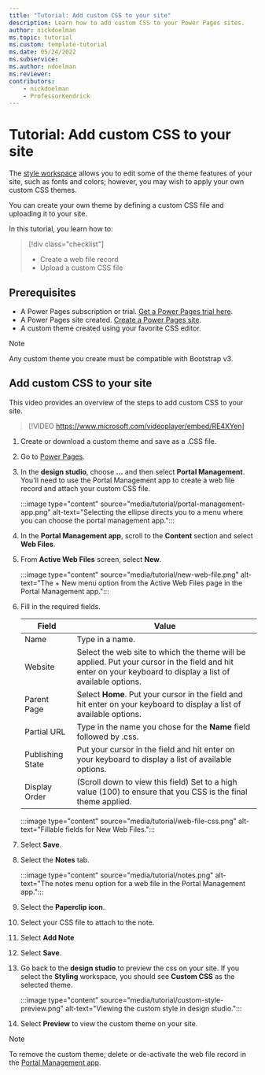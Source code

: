 ```yaml
---
title: "Tutorial: Add custom CSS to your site"
description: Learn how to add custom CSS to your Power Pages sites.
author: nickdoelman
ms.topic: tutorial
ms.custom: template-tutorial
ms.date: 05/24/2022
ms.subservice:
ms.author: ndoelman 
ms.reviewer: 
contributors:
    - nickdoelman
    - ProfessorKendrick
---
```

# Tutorial: Add custom CSS to your site

The [style workspace](tutorial-style-site.md) allows you to edit some of the theme features of your site, such as fonts and colors; however, you may wish to apply your own custom CSS themes.

You can create your own theme by defining a custom CSS file and uploading it to your site.  

In this tutorial, you learn how to:

> [!div class="checklist"]
> * Create a web file record
> * Upload a custom CSS file

## Prerequisites

- A Power Pages subscription or trial. [Get a Power Pages trial here](trial-signup.md).
- A Power Pages site created. [Create a Power Pages site](create-manage.md).
- A custom theme created using your favorite CSS editor.

> [!NOTE]  
> Any custom theme you create must be compatible with Bootstrap v3.

## Add custom CSS to your site

This video provides an overview of the steps to add custom CSS to your site.

> [!VIDEO https://www.microsoft.com/videoplayer/embed/RE4XYen]

1. Create or download a custom theme and save as a .CSS file.

1. Go to [Power Pages](https://make.powerpages.microsoft.com/).

1. In the **design studio**, choose **...** and then select **Portal Management**. You'll need to use the Portal Management app to create a web file record and attach your custom CSS file.

    :::image type="content" source="media/tutorial/portal-management-app.png" alt-text="Selecting the ellipse directs you to a menu where you can choose the portal management app.":::

1. In the **Portal Management app**, scroll to the **Content** section and select **Web Files**.

1. From **Active Web Files** screen, select **New**.

    :::image type="content" source="media/tutorial/new-web-file.png" alt-text="The + New menu option from the Active Web Files page in the Portal Management app.":::

1. Fill in the required fields. 

    |Field  |Value  |
    |---------|---------|
    |Name     |Type in a name.         |
    |Website     |Select the web site to which the theme will be applied. Put your cursor in the field and hit enter on your keyboard to display a list of available options.         |
    |Parent Page    |Select **Home**. Put your cursor in the field and hit enter on your keyboard to display a list of available options.           |
    |Partial URL    |Type in the name you chose for the **Name** field followed by .css.         |
    |Publishing State| Put your cursor in the field and hit enter on your keyboard to display a list of available options.  |
    | Display Order | (Scroll down to view this field) Set to a high value (100) to ensure that you CSS is the final theme applied. |

    :::image type="content" source="media/tutorial/web-file-css.png" alt-text="Fillable fields for New Web Files.":::

1. Select **Save**.

1. Select the **Notes** tab.

    :::image type="content" source="media/tutorial/notes.png" alt-text="The notes menu option for a web file in the Portal Management app.":::

1. Select the **Paperclip icon**.

1. Select your CSS file to attach to the note.

1. Select **Add Note**

1. Select **Save**.

1. Go back to the **design studio** to preview the css on your site. If you select the **Styling** workspace, you should see **Custom CSS** as the selected theme. 

    :::image type="content" source="media/tutorial/custom-style-preview.png" alt-text="Viewing the custom style in design studio.":::

1. Select **Preview** to view the custom theme on your site.

> [!NOTE]
> To remove the custom theme; delete or de-activate the web file record in the [Portal Management app](../configure/portal-management-app.md).
